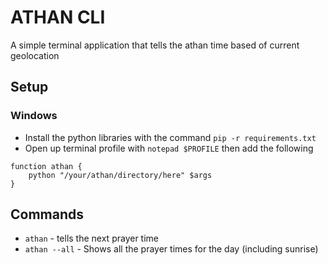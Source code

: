 # ATHAN CLI 
A simple terminal application that tells the athan time based of current geolocation

## Setup
### Windows
- Install the python libraries with the command `pip -r requirements.txt`
- Open up terminal profile with `notepad $PROFILE` then add the following
```
function athan {
    python "/your/athan/directory/here" $args
}
```
## Commands
- `athan` - tells the next prayer time
- `athan --all` - Shows all the prayer times for the day (including sunrise)
